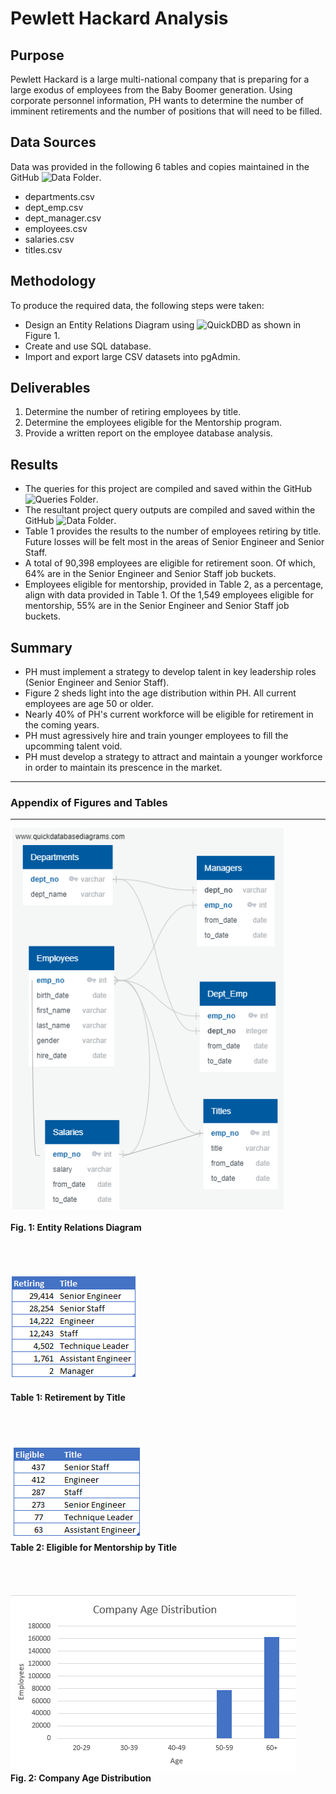 # Pewlett Hackard Analysis

## Purpose
Pewlett Hackard is a large multi-national company that is preparing for a large exodus of employees from the Baby Boomer generation.  Using corporate personnel information, PH wants to determine the number of imminent retirements and the number of positions that will need to be filled.  

## Data Sources
Data was provided in the following 6 tables and copies maintained in the GitHub ![Data Folder](Data/).
* departments.csv
* dept_emp.csv
* dept_manager.csv
* employees.csv
* salaries.csv
* titles.csv

## Methodology
To produce the required data, the following steps were taken:
* Design an Entity Relations Diagram using ![QuickDBD](https://app.quickdatabasediagrams.com/#/) as shown in Figure 1.  
* Create and use SQL database.
* Import and export large CSV datasets into pgAdmin.

## Deliverables 
1. Determine the number of retiring employees by title.   
2. Determine the employees eligible for the Mentorship program.  
3. Provide a written report on the employee database analysis.  

## Results
* The queries for this project are compiled and saved within the GitHub ![Queries Folder](Queries/).
* The resultant project query outputs are compiled and saved within the GitHub ![Data Folder](Data/).
* Table 1 provides the results to the number of employees retiring by title.  Future losses will be felt most in the areas of Senior Engineer and Senior Staff.  
* A total of 90,398 employees are eligible for retirement soon.  Of which, 64% are in the Senior Engineer and Senior Staff job buckets.  
* Employees eligible for mentorship, provided in Table 2, as a percentage, align with data provided in Table 1.  Of the 1,549 employees eligible for mentorship, 55%  are in the Senior Engineer and Senior Staff job buckets.
  
## Summary
* PH must implement a strategy to develop talent in key leadership roles (Senior Engineer and Senior Staff).  
* Figure 2 sheds light into the age distribution within PH.  All current employees are age 50 or older. 
* Nearly 40% of PH's current workforce will be eligible for retirement in the coming years.  
* PH must agressively hire and train younger employees to fill the upcomming talent void.
* PH must develop a strategy to attract and maintain a younger workforce in order to maintain its prescence in the market.  

----------------------------------------------------------------------------------
### Appendix of Figures and Tables
----------------------------------------------------------------------------------
![Fig1](Pewlett-Hackard-Analysis/EmployeeDB.png)
<br>
<br>
**Fig. 1:  Entity Relations Diagram**
<br>
<br>
<br>
<br>
<br>
![Table 1: Retirement_by_Title](Pewlett-Hackard-Analysis/retiring_by_titles.PNG)
<br>
<br>
**Table 1: Retirement by Title**
<br>
<br>
<br>
<br>
<br>
![Table 2](Pewlett-Hackard-Analysis/mentorship_by_titles.PNG)
<br>
**Table 2: Eligible for Mentorship by Title**
<br>
<br>
<br>
<br>
<br>
![Figure 2](Pewlett-Hackard-Analysis/Age_Distribution.PNG)
<br>
**Fig. 2: Company Age Distribution**







